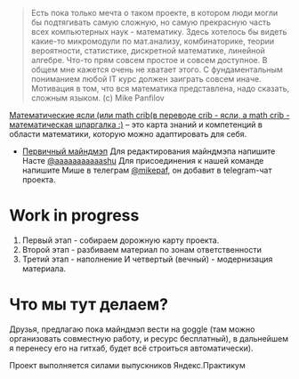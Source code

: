 
> Есть пока только мечта о таком проекте, в котором люди могли бы подтягивать самую сложную, но самую прекрасную часть всех компьютерных наук - математику. Здесь хотелось бы видеть какие-то микромодули по мат.анализу, комбинаторике, теории вероятности, статистике, дискретной математике, линейной алгебре. Что-то прям совсем простое и совсем доступное. В общем мне кажется очень не хватает этого. С фундаментальным пониманием любой IT курс должен заиграть совсем иначе.
Мотивация в том, что вся математика представлена, надо сказать, сложным языком. (c) Mike Panfilov

[Математические ясли (или math crib(в переводе crib - ясли, а math crib - математическая шпаргалка :)](https://mathcrib.github.io) – это карта знаний и компетенций в области математики, которую можно адаптировать для себя.

- [Первичный майндмэп](https://coggle.it/diagram/Xv4-cLXjqAGg8Q5u/t/-/ddafd0cde03342bb984c78c4cf1cb708d2c4b5682e3a48adbbb170afcee70c13)
Для редактирования майндмэпа напишите Насте [@aaaaaaaaaaashu](https://t.me/aaaaaaaaaaashu)
Для присоединения к нашей команде напишите Мише в телеграм [@mikepaf](https://t.me/mikepaf), он добавит в  telegram-чат проекта.

# Work in progress
1. Первый этап - собираем дорожную карту проекта.
2. Второй этап - разбиваем материал по зонам ответственности
3. Третий этап - наполнение
И четвертый (вечный) - модернизация материала.

# Что мы тут делаем?
Друзья, предлагаю пока майндмэп вести на goggle (там можно организовать совместную работу, и ресурс бесплатный), в дальнейшем я перенесу его на гитхаб, будет всё строиться автоматически).

Проект выполняется силами выпускников Яндекс.Практикум
